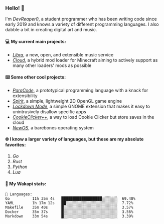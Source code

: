 ### Hello! 👋

I'm _DevReaper0_, a student programmer who has been writing code since early 2019 and knows a variety of different programming languages. I also dabble a bit in creating digital art and music.

#### 💻 My current main projects:

-   _[Libra](https://github.com/LibraMusic)_, a new, open, and extensible music service
-   _[Cloud](https://github.com/CloudLoaderMC/CloudLoader)_, a hybrid mod loader for Minecraft aiming to actively support as many other loaders' mods as possible

#### ⌨️ Some other cool projects:

-   _[ParaCode](https://github.com/ParaCodeLang/ParaCode)_, a prototypical programming language with a knack for extensibility
-   _[Spirit](https://gitlab.com/DevReaper0/SpiritEngine)_, a simple, lightweight 2D OpenGL game engine
-   _[Lockdown Mode](https://github.com/DevReaper0/GNOME-LockdownMode)_, a simple GNOME extension that makes it easy to unintrusively disallow specific apps
-   _[CookieClicker++](https://github.com/DevReaper0/CookieClickerPlusPlus)_, a way to load Cookie Clicker but store saves in the cloud
-   _[NewOS](https://github.com/DevReaper0/NewOS)_, a barebones operating system

#### 🌐 I know a larger variety of languages, but these are my absolute favorites:

1. _Go_
2. _Rust_
3. _Python_
4. _Lua_

#### 📡 My Wakapi stats:

```text
💾 Languages:
Go          11h 35m 4s   ██████████████████░░░░░░░  69.48%
YAML        1h 17m 12s   ██░░░░░░░░░░░░░░░░░░░░░░░  7.72%
Makefile    35m 40s      █░░░░░░░░░░░░░░░░░░░░░░░░  3.57%
Docker      35m 37s      █░░░░░░░░░░░░░░░░░░░░░░░░  3.56%
Markdown    33m 54s      █░░░░░░░░░░░░░░░░░░░░░░░░  3.39%
```
